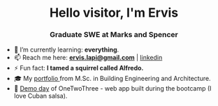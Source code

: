 <h1 align="center">Hello visitor, I'm Ervis</h1>
<h3 align="center"> Graduate SWE at Marks and Spencer</h3>

- 🌱 I’m currently learning: **everything**.
- 📫 Reach me here:  **ervis.lapi@gmail.com** | <a href="https://linkedin.com/in/ervislapi" target="blank">linkedin</a>
- ⚡ Fun fact: **I tamed a squirrel called Alfredo.**
- 🎓 My <a href="https://issuu.com/lervis87/docs/ervis_lapi_portfolio_sel" target="blank"> portfolio </a> from M.Sc. in Building Engineering and Architecture.
- 💃 <a href="https://www.linkedin.com/feed/update/urn:li:activity:6854409196272685056/" target="blank"> Demo day</a> of OneTwoThree - web app built during the bootcamp (I love Cuban salsa).


